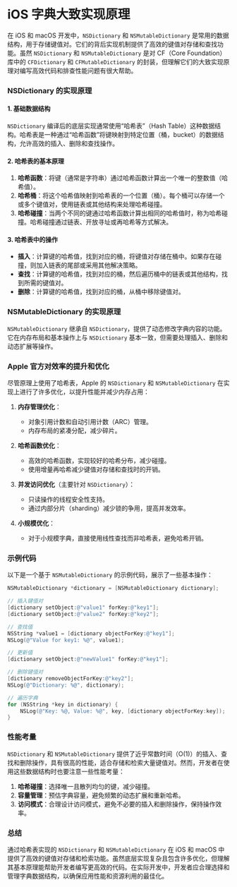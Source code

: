 # iOS 字典大致实现原理

在 iOS 和 macOS 开发中，`NSDictionary` 和 `NSMutableDictionary` 是常用的数据结构，用于存储键值对。它们的背后实现机制提供了高效的键值对存储和查找功能。虽然 `NSDictionary` 和 `NSMutableDictionary` 是对 CF（Core Foundation）库中的 `CFDictionary` 和 `CFMutableDictionary` 的封装，但理解它们的大致实现原理对编写高效代码和排查性能问题有很大帮助。

### NSDictionary 的实现原理

#### 1. 基础数据结构

`NSDictionary` 编译后的底层实现通常使用“哈希表”（Hash Table）这种数据结构。哈希表是一种通过“哈希函数”将键映射到特定位置（桶，bucket）的数据结构，允许高效的插入、删除和查找操作。

#### 2. 哈希表的基本原理

1. **哈希函数**：将键（通常是字符串）通过哈希函数计算出一个唯一的整数值（哈希值）。
2. **哈希桶**：将这个哈希值映射到哈希表的一个位置（桶）。每个桶可以存储一个或多个键值对，使用链表或其他结构来处理哈希碰撞。
3. **哈希碰撞**：当两个不同的键通过哈希函数计算出相同的哈希值时，称为哈希碰撞。哈希碰撞通过链表、开放寻址或再哈希等方式解决。

#### 3. 哈希表中的操作

- **插入**：计算键的哈希值，找到对应的桶，将键值对存储在桶中。如果存在碰撞，则加入链表的尾部或采用其他解决策略。
- **查找**：计算键的哈希值，找到对应的桶，然后遍历桶中的链表或其他结构，找到所需的键值对。
- **删除**：计算键的哈希值，找到对应的桶，从桶中移除键值对。

### NSMutableDictionary 的实现原理

`NSMutableDictionary` 继承自 `NSDictionary`，提供了动态修改字典内容的功能。它在内存布局和基本操作上与 `NSDictionary` 基本一致，但需要处理插入、删除和动态扩展等操作。

### Apple 官方对效率的提升和优化

尽管原理上使用了哈希表，Apple 的 `NSDictionary` 和 `NSMutableDictionary` 在实现上进行了许多优化，以提升性能并减少内存占用：

1. **内存管理优化**：
    - 对象引用计数和自动引用计数（ARC）管理。
    - 内存布局的紧凑分配，减少碎片。

2. **哈希函数优化**：
    - 高效的哈希函数，实现较好的哈希分布，减少碰撞。
    - 使用增量再哈希减少键值对存储和查找时的开销。

3. **并发访问优化**（主要针对 `NSDictionary`）：
    - 只读操作的线程安全性支持。
    - 通过内部分片（sharding）减少锁的争用，提高并发效率。

4. **小规模优化**：
    - 对于小规模字典，直接使用线性查找而非哈希表，避免哈希开销。

### 示例代码

以下是一个基于 `NSMutableDictionary` 的示例代码，展示了一些基本操作：

```objective-c
NSMutableDictionary *dictionary = [NSMutableDictionary dictionary];

// 插入键值对
[dictionary setObject:@"value1" forKey:@"key1"];
[dictionary setObject:@"value2" forKey:@"key2"];

// 查找值
NSString *value1 = [dictionary objectForKey:@"key1"];
NSLog(@"Value for key1: %@", value1);

// 更新值
[dictionary setObject:@"newValue1" forKey:@"key1"];

// 删除键值对
[dictionary removeObjectForKey:@"key2"];
NSLog(@"Dictionary: %@", dictionary);

// 遍历字典
for (NSString *key in dictionary) {
    NSLog(@"Key: %@, Value: %@", key, [dictionary objectForKey:key]);
}
```

### 性能考量

`NSDictionary` 和 `NSMutableDictionary` 提供了近乎常数时间（O(1)）的插入、查找和删除操作，具有很高的性能，适合存储和检索大量键值对。然而，开发者在使用这些数据结构时也要注意一些性能考量：

1. **哈希碰撞**：选择唯一且散列均匀的键，减少碰撞。
2. **容量管理**：预估字典容量，避免频繁的动态扩展和重新哈希。
3. **访问模式**：合理设计访问模式，避免不必要的插入和删除操作，保持操作效率。

### 总结

通过哈希表实现的 `NSDictionary` 和 `NSMutableDictionary` 在 iOS 和 macOS 中提供了高效的键值对存储和检索功能。虽然底层实现复杂且包含许多优化，但理解其基本原理能帮助开发者编写更高效的代码。在实际开发中，开发者应合理选择和管理字典数据结构，以确保应用性能和资源利用的最佳化。